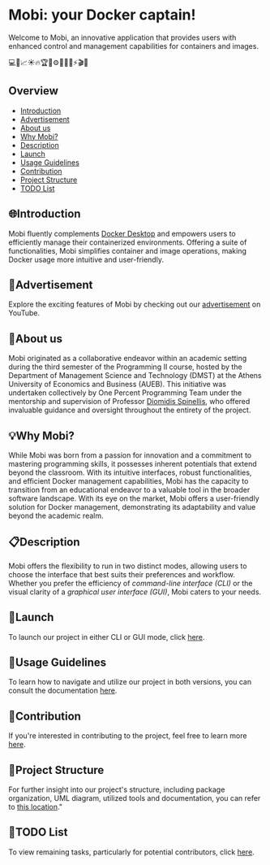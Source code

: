 # Mobi: your Docker captain!

Welcome to Mobi, an innovative application that provides users with enhanced control and management capabilities for containers and images.

💻🔐📈☀️🔥🏆🌟⚙️🌱🚧🔔⚡️🎬🧩

## Overview 
- [Introduction](#introduction)
- [Advertisement](#advertisement)
- [About us](#about-us)
- [Why Mobi?](#why-mobi)
- [Description](#description)
- [Launch](#launch)
- [Usage Guidelines](#usage-guidelines)
- [Contribution](#contribution)
- [Project Structure](#project-structure) 
- [TODO List](#todo-list)

    

## 🌐Introduction
Mobi fluently complements [Docker Desktop](https://www.docker.com/products/docker-desktop/) and empowers users to efficiently manage their containerized environments. Offering a suite of functionalities, Mobi simplifies container and image operations, making Docker usage more intuitive and user-friendly.

## 📢Advertisement
Explore the exciting features of Mobi by checking out our [advertisement](https://youtu.be/-OI_dHsb_To?si=HOEfthMy-dexYsC7) on YouTube.


## 📌About us
Mobi originated as a collaborative endeavor within an academic setting during the third semester of the Programming II course, hosted by the Department of Management Science and Technology (DMST) at the Athens University of Economics and Business (AUEB). This initiative was undertaken collectively by One Percent Programming Team under the mentorship and supervision of Professor [Diomidis Spinellis](https://github.com/dspinellis), who offered invaluable guidance and oversight throughout the entirety of the project.

## 💡Why Mobi?
While Mobi was born from a passion for innovation and a commitment to mastering programming skills, it possesses inherent potentials that extend beyond the classroom. With its intuitive interfaces, robust functionalities, and efficient Docker management capabilities, Mobi has the capacity to transition from an educational endeavor to a valuable tool in the broader software landscape.
With its eye on the market, Mobi offers a user-friendly solution for Docker management, demonstrating its adaptability and value beyond the academic realm.


## 📋Description
Mobi offers the flexibility to run in two distinct modes, allowing users to choose the interface that best suits their preferences and workflow. Whether you prefer the efficiency of _command-line interface (CLI)_ or the visual clarity of a _graphical user interface (GUI)_, Mobi caters to your needs.


## 🚀Launch
To launch our project in either CLI or GUI mode, click [here](docs/launch.md).

## 📘Usage Guidelines
To learn how to navigate and utilize our project in both versions, you can consult the documentation [here](docs/usage_guidelines.md).


## 🤝Contribution
If you're interested in contributing to the project, feel free to learn more [here](docs/contribution.md).

## 🔗Project Structure
For further insight into our project's structure, including package organization, UML diagram, utilized tools and documentation, you can refer to [this location](docs/project_structure.md)."


## 🚩TODO List
To view remaining tasks, particularly for potential contributors, click [here](docs/todo_list.md).



